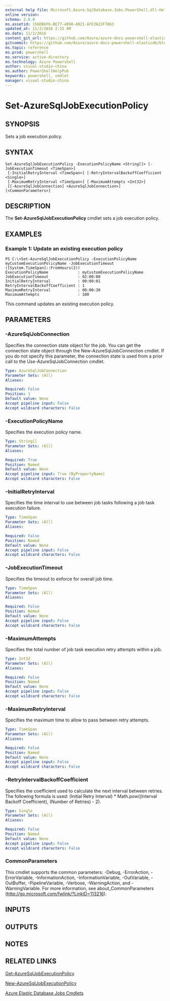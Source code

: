```yaml
---
external help file: Microsoft.Azure.SqlDatabase.Jobs.PowerShell.dll-Help.xml
online version: 
schema: 2.0.0
ms.assetid: 156DB6F6-BE77-4090-A921-AFE3622F7B63
updated_at: 11/2/2016 2:15 AM
ms.date: 11/2/2016
content_git_url: https://github.com/Azure/azure-docs-powershell-elasticdb/blob/master/ElasticDB/ElasticDatabaseJobs/v0.8.33/Set-AzureSqlJobExecutionPolicy.md
gitcommit: https://github.com/Azure/azure-docs-powershell-elasticdb/blob/693e90003fbe67b6076d4970d872fda5417b034e/ElasticDB/ElasticDatabaseJobs/v0.8.33/Set-AzureSqlJobExecutionPolicy.md
ms.topic: reference
ms.prod: powershell
ms.service: active-directory
ms.technology: Azure Powershell
author: visual-studio-china
ms.author: PowerShellHelpPub
keywords: powershell, cmdlet
manager: visual-studio-china
---
```


# Set-AzureSqlJobExecutionPolicy

## SYNOPSIS
Sets a job execution policy.

## SYNTAX

```
Set-AzureSqlJobExecutionPolicy -ExecutionPolicyName <String[]> [-JobExecutionTimeout <TimeSpan>]
 [-InitialRetryInterval <TimeSpan>] [-RetryIntervalBackoffCoefficient <Single>]
 [-MaximumRetryInterval <TimeSpan>] [-MaximumAttempts <Int32>]
 [[-AzureSqlJobConnection] <AzureSqlJobConnection>] [<CommonParameters>]
```

## DESCRIPTION
The **Set-AzureSqlJobExecutionPolicy** cmdlet sets a job execution policy.

## EXAMPLES

### Example 1: Update an existing execution policy
```
PS C:\>Set-AzureSqlJobExecutionPolicy -ExecutionPolicyName myCustomExecutionPolicyName -JobExecutionTimeout ([System.TimeSpan]::FromHours(2))
ExecutionPolicyName             : myCustomExecutionPolicyName
JobExecutionTimeout             : 02:00:00
InitialRetryInterval            : 00:00:01
RetryIntervalBackoffCoefficient : 1
MaximumRetryInterval            : 00:00:30
MaximumAttempts                 : 100
```

This command updates an existing execution policy.

## PARAMETERS

### -AzureSqlJobConnection
Specifies the connection state object for the job.
You can get the connection state object through the New-AzureSqlJobConnection cmdlet. 
If you do not specify this parameter, the connection state is used from a prior call to the Use-AzureSqlJobConnection cmdlet.

```yaml
Type: AzureSqlJobConnection
Parameter Sets: (All)
Aliases: 

Required: False
Position: 1
Default value: None
Accept pipeline input: False
Accept wildcard characters: False
```

### -ExecutionPolicyName
Specifies the execution policy name.

```yaml
Type: String[]
Parameter Sets: (All)
Aliases: 

Required: True
Position: Named
Default value: None
Accept pipeline input: True (ByPropertyName)
Accept wildcard characters: False
```

### -InitialRetryInterval
Specifies the time interval to use between job tasks following a job task execution failure.

```yaml
Type: TimeSpan
Parameter Sets: (All)
Aliases: 

Required: False
Position: Named
Default value: None
Accept pipeline input: False
Accept wildcard characters: False
```

### -JobExecutionTimeout
Specifies the timeout to enforce for overall job time.

```yaml
Type: TimeSpan
Parameter Sets: (All)
Aliases: 

Required: False
Position: Named
Default value: None
Accept pipeline input: False
Accept wildcard characters: False
```

### -MaximumAttempts
Specifies the total number of job task execution retry attempts within a job.

```yaml
Type: Int32
Parameter Sets: (All)
Aliases: 

Required: False
Position: Named
Default value: None
Accept pipeline input: False
Accept wildcard characters: False
```

### -MaximumRetryInterval
Specifies the maximum time to allow to pass between retry attempts.

```yaml
Type: TimeSpan
Parameter Sets: (All)
Aliases: 

Required: False
Position: Named
Default value: None
Accept pipeline input: False
Accept wildcard characters: False
```

### -RetryIntervalBackoffCoefficient
Specifies the coefficient used to calculate the next interval between retries. 
The following formula is used: (Initial Retry Interval) * Math.pow((Interval Backoff Coefficient), (Number of Retries) - 2).

```yaml
Type: Single
Parameter Sets: (All)
Aliases: 

Required: False
Position: Named
Default value: None
Accept pipeline input: False
Accept wildcard characters: False
```

### CommonParameters
This cmdlet supports the common parameters: -Debug, -ErrorAction, -ErrorVariable, -InformationAction, -InformationVariable, -OutVariable, -OutBuffer, -PipelineVariable, -Verbose, -WarningAction, and -WarningVariable. For more information, see about_CommonParameters (http://go.microsoft.com/fwlink/?LinkID=113216).

## INPUTS

## OUTPUTS

## NOTES

## RELATED LINKS

[Get-AzureSqlJobExecutionPolicy](xref:ElasticDatabaseJobs/v0.8.33/Get-AzureSqlJobExecutionPolicy.md)

[New-AzureSqlJobExecutionPolicy](xref:ElasticDatabaseJobs/v0.8.33/New-AzureSqlJobExecutionPolicy.md)

[Azure Elastic Database Jobs Cmdlets](xref:ElasticDatabaseJobs/v0.8.33/ElasticDatabaseJobs.md)


